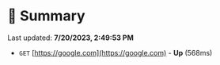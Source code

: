 # 📖 Summary
Last updated: **7/20/2023, 2:49:53 PM**

- `GET` [https://google.com](https://google.com) - **Up** (568ms)

